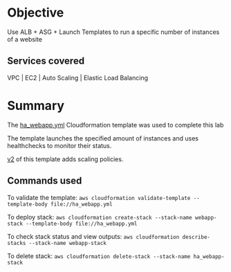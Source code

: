 # Objective

Use ALB + ASG + Launch Templates to run a specific number of instances of a website

## Services covered

VPC | EC2 | Auto Scaling | Elastic Load Balancing

# Summary

The [ha_webapp.yml](https://github.com/theaji/projects/blob/main/ha_webapp/ha_webapp.yml) Cloudformation template was used to complete this lab

The template launches the specified amount of instances and uses healthchecks to monitor their status.

[v2](https://github.com/theaji/projects/blob/main/ha_webapp/ha_webapp_v2.yml) of this template adds scaling policies. 

## Commands used

To validate the template: `aws cloudformation validate-template --template-body file://ha_webapp.yml`

To deploy stack: `aws cloudformation create-stack --stack-name webapp-stack --template-body file://ha_webapp.yml`

To check stack status and view outputs: `aws cloudformation describe-stacks --stack-name webapp-stack`

To delete stack: `aws cloudformation delete-stack --stack-name ha_webapp-stack`
